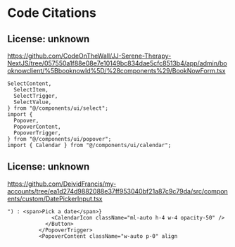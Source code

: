 # Code Citations

## License: unknown
https://github.com/CodeOnTheWall/JJ-Serene-Therapy-NextJS/tree/057550a1f88e08e7e10149bc834dae5cfc8513b4/app/admin/booknowclient/%5BbooknowId%5D/%28components%29/BookNowForm.tsx

```
SelectContent,
  SelectItem,
  SelectTrigger,
  SelectValue,
} from "@/components/ui/select";
import {
  Popover,
  PopoverContent,
  PopoverTrigger,
} from "@/components/ui/popover";
import { Calendar } from "@/components/ui/calendar";
```


## License: unknown
https://github.com/DeividFrancis/my-accounts/tree/ea1d274d9882088e37ff953040bf21a87c9c79da/src/components/custom/DatePickerInput.tsx

```
") : <span>Pick a date</span>}
              <CalendarIcon className="ml-auto h-4 w-4 opacity-50" />
            </Button>
          </PopoverTrigger>
          <PopoverContent className="w-auto p-0" align
```

